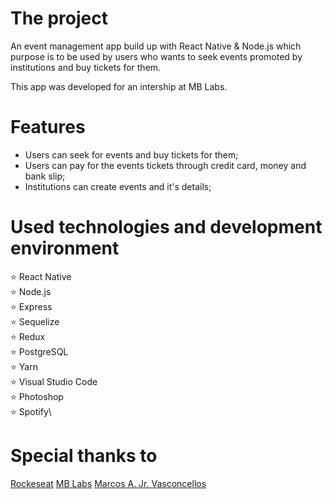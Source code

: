 # The project

An event management app build up with React Native & Node.js which purpose is to be used by users who wants to seek events promoted by institutions and buy tickets for them.

This app was developed for an intership at MB Labs.

# Features

- Users can seek for events and buy tickets for them;
- Users can pay for the events tickets through credit card, money and bank slip;
- Institutions can create events and it's details;

# Used technologies and development environment

:star: React Native\
:star: Node.js\
:star: Express\
:star: Sequelize\
:star: Redux\
:star: PostgreSQL\
:star: Yarn\
:star: Visual Studio Code\
:star: Photoshop\
:star: Spotify\

# Special thanks to

[Rockeseat](https://rocketseat.com.br/)
[MB Labs](http://www.mblabs.com.br/)
[Marcos A. Jr. Vasconcellos](https://github.com/MarcosJr1)